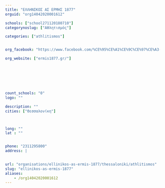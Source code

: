 ```yaml
---
title: "ΕΛΛΗΝΙΚΟΣ ΑΣ ΕΡΜΗΣ 1877"
orguid: "org14042020001612"

schools: ["school271120180710"]
categorynoslug: ["Αθλητισμός"]

categories: ["athlitismos"]


org_facebook: "https://www.facebook.com/%CE%95%CE%A1%CE%9C%CE%97%CE%A3-1877-952672271472513/"

org_website: ["ermis1877.gr/"]







count_schools: "0"
logo: ""

description: ""
cities: ["Θεσσαλονίκη"]



long: ""
lat : ""


phone: "2311295800"
address: |
    

url: "organisations/ellinikos-as-ermis-1877/thessaloniki/athlitismos"
slug: "ellinikos-as-ermis-1877"
aliases:
    - /org14042020001612
---
```



